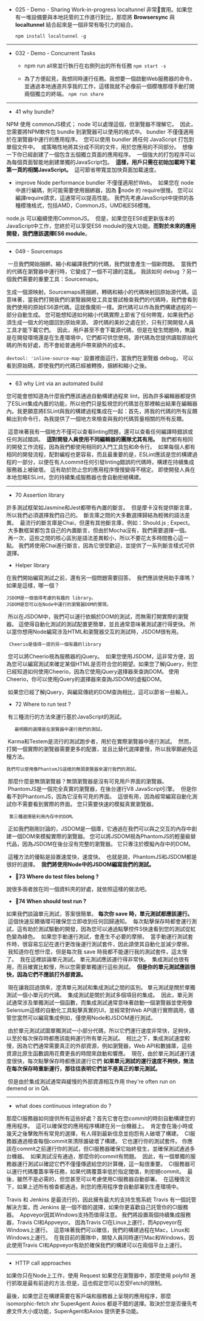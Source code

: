 - 025 - Demo - Sharing Work-in-progress
localtunnel 非常實用。如果您有一堆設備要與本地託管的工作進行對比，那麼將 **Browsersync** 與**localtunnel** 結合起來是一個非常有吸引力的組合。

  `npm install localtunnel -g`

---
- 032 - Demo - Concurrent Tasks
  - npm run all來並行執行在右側列出的所有任務
`npm start -s`

  - 為了方便起見，我想同時運行任務。我想要一個啟動Web服務器的命令，並通過本地通道共享我的工作，這樣我就不必像前一個模塊那樣手動打開兩個獨立的終端。
`npm run share`

---
- 41 why bundle?

NPM 使用 commonJS模式； node 可以處理這個，但瀏覽器不理解它。
 因此，您需要將NPM軟件包 bundle 到瀏覽器可以使用的格式中。
bundler 不僅僅適用於在瀏覽器中運行的應用程序。
 您可以使用 bundler 將任何 JavaScript 打包到單個文件中。
 或策略性地將其分成不同的文件，用於您應用的不同部分。
 想像一下你已經創建了一個包含五個獨立頁面的應用程序。
 一個強大的打包程序可以為每個頁面智能地創建單獨的JavaScript包。
 **這樣，用戶只需在初始加載時下載第一頁的相關JavaScript。**
 這可節省帶寬並加快頁面加載速度。
  - improve Node performance
bundler 不僅僅適用於Web。
 如果您在 node 中進行編碼，則可能需要使用捆綁器，因為 node 的 require很慢。 您可以編譯require請求，這通常可以提高性能。
我們先考慮JavaScript中提供的各種模塊格式，包括AMD，CommonJS，UMD和ES6模塊。

node.js 可以繼續使用CommonJS。
 但是，如果您在ES6或更新版本的JavaScript中工作，您終於可以享受ES6 module的強大功能。**而對於未來的應用開發，我們應該選擇ES6 module**。

---

- 049 - Sourcemaps

 一旦我們開始捆綁，縮小和編譯我們的代碼，我們就會產生一個新問題。
 當我們的代碼在瀏覽器中運行時，它變成了一個不可讀的混亂。
我該如何 debug ？另一個我們需要的重要工具：Sourcemaps。

生成一個源映射。Sourcemaps將捆綁，轉碼和縮小的代碼映射回原始源代碼。這意味著，當我們打開我們的瀏覽器開發工具並嘗試檢查我們的代碼時，我們會看到我們使用的原始ES6源代碼。這就像魔術一樣。源代碼可以作為我們構建過程的一部分自動生成。
您可能想知道如何縮小代碼實際上節省了任何帶寬，如果我們必須生成一個大的地圖回到原始來源。 源代碼的美妙之處在於，只有打開開發人員工具才能下載它們。
 因此，用戶甚至不會下載源代碼，但是在發生問題時，無論是在開發環境還是在生產環境中，它們都可供您使用。源代碼為您提供讀取原始代碼的所有好處，而不會給普通用戶帶來額外的成本。

 `devtool: 'inline-source-map'`
設置裡面這行，當我們在瀏覽器 debug， 可以看到原始碼，即使我們的代碼已經被轉換，捆綁和縮小之後。

---

- 63  why Lint via an automated build

您可能會想知道為什麼我們應該通過自動構建過程來 lint，因為許多編輯器都提供了ESLint集成內置的功能，所以他們只是監視您的代碼並在那裡輸出結果在編輯器內。我更願意將ESLint與我的構建過程集成在一起：首先，將我的代碼的所有反饋輸出到命令行，為我提供了一個地方來檢查與我的代碼質量相關的所有反饋。

 這意味著我有一個地方不僅可以查看linting問題，還可以查看任何編譯時錯誤或任何測試錯誤。
 **這對開發人員使用不同編輯器的團隊尤其有用。**
 我們都有相同的開發工作流程，因為我們都使用相同的入門工具包和命令行。
 如果每個人都有相同的開發流程，配對編程也更容易，而且最重要的是，ESLint應該是您的構建過程的一部分，以便在有人commit任何引發linting錯誤的代碼時，構建在持續集成服務器上被破壞。 這有助於防止您的應用程序慢慢變得不穩定。 即使開發人員在本地忽略ESLint，您的持續集成服務器也會自動拒絕構建。

---
- 70 Assertion library

許多測試框架如Jasmine和Jest都帶有內置的斷言。
 但是摩卡沒有提供斷言庫，所以我們必須選擇我們自己的。
 斷言庫之間的大多數選擇歸結為輕微的語法差異。
 最流行的斷言庫是Chai，但還有其他斷言庫，例如：Should.js ;  Expect。
 大多數框架都包含自己的內置斷言，但由於Mocha沒有，我們需要選擇一個。
 再一次，這些之間的核心區別是語法差異較小，所以不要花太多時間擔心這一點。
我們將使用Chai進行斷言，因為它很受歡迎，並提供了一系列斷言樣式可供選擇。

  - Helper library

在我們開始編寫測試之前，還有另一個問題需要回答。
 我們應該使用助手庫嗎？如果是這樣，哪一個？ 

    JSDOM是一個值得考慮的有趣的 library。
    JSDOM是您可以在Node中運行的瀏覽器DOM的實現。

 所以在JSDOM中，我們可以運行依賴於DOM的測試，而無需打開實際的瀏覽器。 這使得自動化測試的測試配置更簡單，並且通常意味著測試運行得更快。 所以當你想用Node編寫涉及HTML和瀏覽器交互的測試時，JSDOM很有用。

     Cheerio是值得一提的另一個有趣的library

 您可以將Cheerio視為服務器的jQuery。
 如果您使用JSDOM，這非常方便，因為您可以編寫測試來確定某個HTML是否符合您的期望。如果您了解jQuery，則您已經知道如何使用Cheerio，因為它使用jQuery選擇器來查詢DOM。 使用Cheerio，你可以使用jQuery的選擇器來查詢JSDOM的虛擬DOM。

 如果您已經了解jQuery，與編寫傳統的DOM查詢相比，這可以節省一些輸入。


- 72 Where to run test ?

 有三種流行的方法來運行基於JavaScript的測試。

       最明顯的選擇是在瀏覽器中運行我們的測試。
 Karma和Testem是流行的測試跑步者，用於在實際瀏覽器中進行測試。
 然而，打開一個實際的瀏覽器需要更多的配置，並且比替代選擇要慢，所以我寧願避免這種方法。


    我們可以使用像PhantomJS這樣的無頭瀏覽器來運行我們的測試。

 那麼什麼是無頭瀏覽器？無頭瀏覽器是沒有可見用戶界面的瀏覽器。
 PhantomJS是一個完全真實的瀏覽器，在後台運行V8 JavaScript引擎。
 但是你看不到PhantomJS，因為它沒有可見的界面。
 這很有用，因為經常編寫自動化測試你不需要看到實際的界面。 您只需要快速的模擬真實瀏覽器。

     第三種選擇是利用內存中的DOM。
 正如我們剛剛討論的，JSDOM是一個庫，它通過在我們可以與之交互的內存中創建一個DOM來模擬實際的瀏覽器。 您可以將JSDOM視為PhantomJS的輕量級替代品，因為JSDOM在後台沒有完整的瀏覽器。 它只專注於模擬內存中的DOM。

 這種方法的優點是設置速度快，速度快。
 也就是說，PhantomJS和JSDOM都是很好的選擇。
 **我們將使用Node中的JSDOM編寫我們的測試。**

- **73 Where do test files belong ?**

說很多兩者放在同一個資料夾的好處，就依照這樣的做法吧。

- **74 When should test run ?**

如果我們談論單元測試，答案很簡單。
**每次你 save 時，單元測試都應該運行。**
 這個快速反饋循環可確保您立即收到任何回歸通知。
 每次點擊保存時都會運行測試，這有助於測試驅動的開發，因為您可以通過點擊控件S快速看到您的測試從紅色變為綠色。
 如果您手動運行測試，會產生不必要的摩擦。
 當手動運行測試套件時，很容易忘記在進行更改後運行測試套件，因此請使其自動化並減少摩擦。
 我知道你在想什麼，但是每次我 save 時我都不能運行我的測試套件，這太慢了。
 我在這裡談論單元測試。 單元測試應該運行得非常快。
 集成測試也很有用，而且確實比較慢，所以您需要單獨運行這些測試。
 **但是你的單元測試應該很快，因為它們不應該打外部資源。**

 現在讓我回過頭來，澄清單元測試和集成測試之間的區別。 單元測試是關於單獨測試一個小單元的代碼。
 集成測試是關於測試多個項目的集成。
 因此，單元測試通常涉及單獨測試一個函數，而集成測試通常意味著啟動一個瀏覽器並使用像Selenium這樣的自動化工具點擊真實的UI，並經常對Web API進行實際調用，儘管您當然可以編寫集成例如，僅使用Node和JSDOM進行測試。

 由於單元測試試圖單獨測試一小部分代碼，所以它們運行速度非常快，足夠快，以至於每次保存時都應該能夠運行所有單元測試。
 相比之下，集成測試速度較慢，因為它們通常需要真正的外部資源，例如瀏覽器，Web API和數據庫，這些資源比原生函數調用花費更長的時間來啟動和響應。
 現在，由於單元測試運行速度很快，每次點擊保存時都應該運行它們
**如果單元測試的運行速度不夠快，無法在每次保存時重新運行，那往往表明它們並不是真正的單元測試。**

 但是由於集成測試通常與緩慢的外部資源相互作用
they're often run on demend or in QA.

---

- what does continuous integration do ?

那麼CI服務器如何提供所有這些好處？首先它會在您commit的時刻自動構建您的應用程序。
 這可以確保您的應用程序構建在另一台機器上。
 肯定會在幾小時或幾天之後擊敗所有常見的選擇，有人得到最新信息並抱怨有人破壞了構建。
 CI服務器通過檢查每個commit來清除誰破壞了構建。 它也運行你的測試套件。
你應該在commit之前運行你的測試，但CI服務器確保它始終發生，並確保測試通過多台機器。
 如果測試沒有通過，那麼你的commit有問題。
 因此，有一個單獨的服務器運行測試以確認它們不僅僅傳遞給您的計算機，這一點很重要。
 CI服務器可以運行代碼覆蓋率等任務，如果代碼覆蓋率低於指定閾值，則拒絕commit。
 最後，雖然不是必需的，但您甚至可以考慮使用CI服務器自動部署。
 在這種情況下，如果上述所有檢查都通過，則您的應用程序會自動部署到生產環境中。

Travis 和 Jenkins 是最流行的，因此擁有最大的支持生態系統
Travis 有一個託管解決方案，而 Jenkins 是一個不錯的選擇，如果你更喜歡自己託管你的CI服務器。 
Appveyor因其Windows支持而值得注意。
我們將設置兩個持續集成服務器，Travis CI和Appveyor。
因為Travis CI在Linux上運行，而Appveyor在Windows上運行。
 這意味著我們可以確信，我們的構建過程在Mac，Linux和Windows上運行。
 在我目前的團隊中，開發人員同時運行Mac和Windows，因此使用Travis CI和Appveyor有助於確保我們的構建可以在兩個平台上運行。

---

 - HTTP call approaches

如果你只在Node上工作，使用 Request 
如果您在瀏覽器中，那麼使用 polyfill 進行抓取是最有前途的方法.但是，這也假定您可以忍受Fetch的限制。

最後，如果您正在構建需要在客戶端和服務器上呈現的應用程序，那麼
isomorphic-fetch
xhr
SuperAgent
Axios
都是不錯的選擇。取決於您是否優先考慮文件大小或功能，SuperAgent和Axios 提供更多功能。

